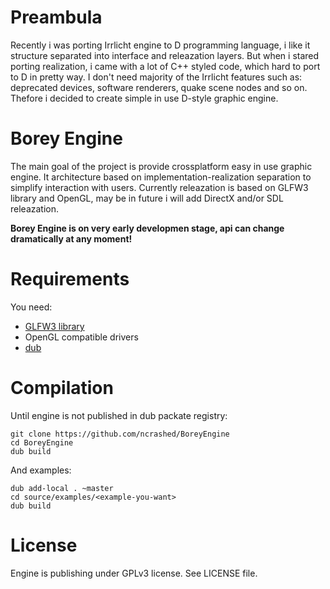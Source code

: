 Preambula
=========

Recently i was porting Irrlicht engine to D programming language, i like it structure separated into interface 
and releazation layers. But when i stared porting realization, i came with a lot of C++ styled code, which hard
to port to D in pretty way. I don't need majority of the Irrlicht features such as: deprecated devices, software
renderers, quake scene nodes and so on. Thefore i decided to create simple in use D-style graphic engine.


Borey Engine
============
The main goal of the project is provide crossplatform easy in use graphic engine. It architecture based on
implementation-realization separation to simplify interaction with users. Currently releazation is based
on GLFW3 library and OpenGL, may be in future i will add DirectX and/or SDL releazation.

**Borey Engine is on very early developmen stage, api can change dramatically at any moment!**

Requirements
===========
You need:
* [GLFW3 library](https://github.com/glfw/glfw)
* OpenGL compatible drivers
* [dub](http://code.dlang.org/download)

Compilation
===========

Until engine is not published in dub packate registry:
```
git clone https://github.com/ncrashed/BoreyEngine
cd BoreyEngine
dub build
```

And examples:
```
dub add-local . ~master
cd source/examples/<example-you-want>
dub build
```

License
=======

Engine is publishing under GPLv3 license. See LICENSE file.
